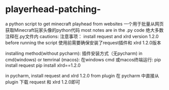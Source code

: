 # playerhead-patching-
a python script to get minecraft playhead from websites
一个用于批量从网页获取Minecraft玩家头像的python代码
most notes are in the .py code
绝大多数注释在.py文件内
cautions:
注意事项：
install request and xlrd version 1.2.0 before running the script
使用前需要确保安装了request插件和 xlrd 1.2.0版本

installing method(without pycharm):
插件安装方式（无pycharm)
  in cmd(windows) or temrinal (macos):
  在windows cmd 或macos终端运行:
    pip install request
    pip install xlrd==1.2.0
    
in pycharm, install request and xlrd 1.2.0 from plugin
在 pycharm 中直接从 plugin 下载 request 和 xlrd 1.2.0即可
